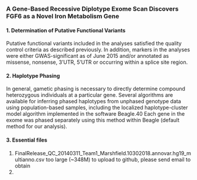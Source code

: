 ### A Gene-Based Recessive Diplotype Exome Scan Discovers FGF6 as a Novel Iron Metabolism Gene
#### 1. Determination of Putative Functional Variants
Putative functional variants included in the analyses satisfied the quality control criteria as described previously. In addition, markers in the analyses were either GWAS-significant as of June 2015 and/or annotated as missense, nonsense, 3’UTR, 5’UTR or occurring within a splice site region.
#### 2. Haplotype Phasing
In general, gametic phasing is necessary to directly determine compound heterozygous individuals at a particular gene.  Several algorithms are available for inferring phased haplotypes from unphased genotype data using population-based samples, including the localized haplotype-cluster model algorithm implemented in the software Beagle.40 Each gene in the exome was phased separately using this method within Beagle (default method for our analysis).
#### 3. Essential files
1. FinalRelease_QC_20140311_Team1_Marshfield.10302018.annovar.hg19_multianno.csv too large (~348M) to upload to github, please send email to obtain
2. 

